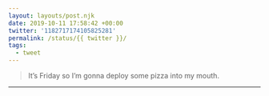 ```yaml
---
layout: layouts/post.njk
date: 2019-10-11 17:58:42 +00:00
twitter: '1182717174105825281'
permalink: /status/{{ twitter }}/
tags: 
  - tweet
---
```


> It’s Friday so I’m gonna deploy some pizza into my mouth.

---
